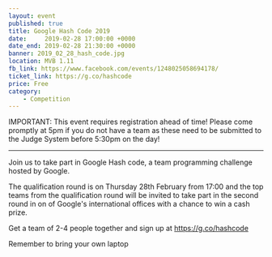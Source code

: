 ```yaml
---
layout: event
published: true
title: Google Hash Code 2019
date:     2019-02-28 17:00:00 +0000
date_end: 2019-02-28 21:30:00 +0000
banner: 2019_02_28_hash_code.jpg
location: MVB 1.11
fb_link: https://www.facebook.com/events/1248025058694178/
ticket_link: https://g.co/hashcode
price: Free
category:
    - Competition
---
```


IMPORTANT: This event requires registration ahead of time! Please come promptly at 5pm if you do not have a team as these need to be submitted to the Judge System before 5:30pm on the day!

---

Join us to take part in Google Hash code, a team programming challenge hosted by Google.

The qualification round is on Thursday 28th February from 17:00 and the top teams from the qualification round will be invited to take part in the second round in on of Google's international offices with a chance to win a cash prize.

Get a team of 2-4 people together and sign up at https://g.co/hashcode

Remember to bring your own laptop
